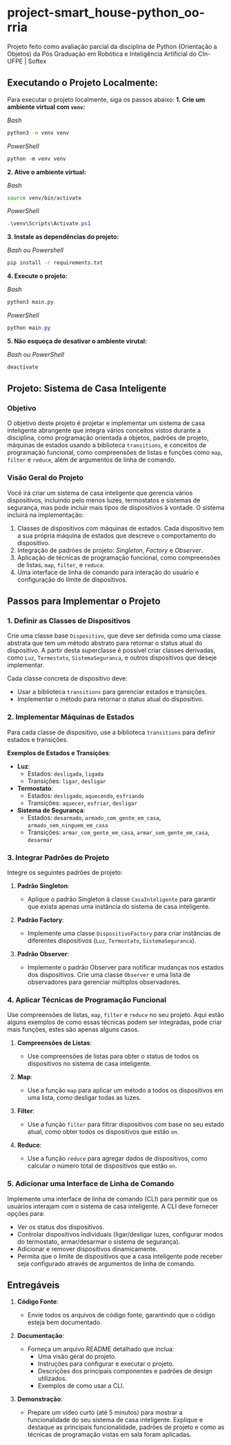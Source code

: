 # project-smart_house-python_oo-rria
Projeto feito como avaliação parcial da disciplina de Python (Orientação a Objetos) da Pós Graduação em Robótica e Inteligência Artificial do CIn-UFPE | Softex

## Executando o Projeto Localmente:
Para executar o projeto localmente, siga os passos abaixo:
**1. Crie um ambiente virtual com `venv`:**

_Bash_
```bash
python3 -m venv venv
```

_PowerShell_
```powershell
python -m venv venv
```

**2. Ative o ambiente virtual:**

_Bash_
```bash
source venv/bin/activate
```

_PowerShell_
```powershell
.\venv\Scripts\Activate.ps1
```

**3. Instale as dependências do projeto:**

_Bash ou Powershell_
```bash
pip install -r requirements.txt
```

**4. Execute o projeto:**

_Bash_
```bash
python3 main.py
```

_PowerShell_
```powershell
python main.py
```

**5. Não esqueça de desativar o ambiente virutal:**

_Bash ou PowerShell_
```bash
deactivate
```

## Projeto: Sistema de Casa Inteligente

### Objetivo
O objetivo deste projeto é projetar e implementar um sistema de casa inteligente abrangente que integra vários conceitos vistos durante a disciplina, como programação orientada a objetos, padrões de projeto, máquinas de estados usando a biblioteca `transitions`, e conceitos de programação funcional, como compreensões de listas e funções como `map`, `filter` e `reduce`, além de argumentos de linha de comando.

### Visão Geral do Projeto
Você irá criar um sistema de casa inteligente que gerencia vários dispositivos, incluindo pelo menos luzes, termostatos e sistemas de segurança, mas pode incluir mais tipos de dispositivos à vontade. O sistema incluirá na implementação:
1. Classes de dispositivos com máquinas de estados. Cada dispositivo tem a sua própria máquina de estados que descreve o comportamento do dispositivo.
2. Integração de padrões de projeto: _Singleton_, _Factory_ e _Observer_.
3. Aplicação de técnicas de programação funcional, como compreensões de listas, `map`, `filter`, e `reduce`.
4. Uma interface de linha de comando para interação do usuário e configuração do limite de dispositivos.

## Passos para Implementar o Projeto

### 1. Definir as Classes de Dispositivos
Crie uma classe base `Dispositivo`, que deve ser definida como uma classe abstrata que tem um método abstrato para retornar o status atual do dispositivo. A partir desta superclasse é possível criar classes derivadas, como `Luz`, `Termostato`, `SistemaSeguranca`, e outros dispositivos que deseje implementar. 

Cada classe concreta de dispositivo deve:
- Usar a biblioteca `transitions` para gerenciar estados e transições.
- Implementar o método para retornar o status atual do dispositivo.

### 2. Implementar Máquinas de Estados
Para cada classe de dispositivo, use a biblioteca `transitions` para definir estados e transições.

**Exemplos de Estados e Transições**:
- **Luz**:
  - Estados: `desligada`, `ligada`
  - Transições: `ligar`, `desligar`
- **Termostato**:
  - Estados: `desligado`, `aquecendo`, `esfriando`
  - Transições: `aquecer`, `esfriar`, `desligar`
- **Sistema de Segurança**:
  - Estados: `desarmado`, `armado_com_gente_em_casa`, `armado_sem_ninguem_em_casa`
  - Transições: `armar_com_gente_em_casa`, `armar_sem_gente_em_casa`, `desarmar`

### 3. Integrar Padrões de Projeto
Integre os seguintes padrões de projeto:

1. **Padrão Singleton**:
   - Aplique o padrão Singleton à classe `CasaInteligente` para garantir que exista apenas uma instância do sistema de casa inteligente.
   
2. **Padrão Factory**:
   - Implemente uma classe `DispositivoFactory` para criar instâncias de diferentes dispositivos (`Luz`, `Termostato`, `SistemaSeguranca`).

3. **Padrão Observer**:
   - Implemente o padrão Observer para notificar mudanças nos estados dos dispositivos. Crie uma classe `Observer` e uma lista de observadores para gerenciar múltiplos observadores.

### 4. Aplicar Técnicas de Programação Funcional
Use compreensões de listas, `map`, `filter` e `reduce` no seu projeto. Aqui estão alguns exemplos de como essas técnicas podem ser integradas, pode criar mais funções, estes são apenas alguns casos.

1. **Compreensões de Listas**:
   - Use compreensões de listas para obter o status de todos os dispositivos no sistema de casa inteligente.

2. **Map**:
   - Use a função `map` para aplicar um método a todos os dispositivos em uma lista, como desligar todas as luzes.

3. **Filter**:
   - Use a função `filter` para filtrar dispositivos com base no seu estado atual, como obter todos os dispositivos que estão `on`.

4. **Reduce**:
   - Use a função `reduce` para agregar dados de dispositivos, como calcular o número total de dispositivos que estão `on`.

### 5. Adicionar uma Interface de Linha de Comando
Implemente uma interface de linha de comando (CLI) para permitir que os usuários interajam com o sistema de casa inteligente. A CLI deve fornecer opções para:
- Ver os status dos dispositivos.
- Controlar dispositivos individuais (ligar/desligar luzes, configurar modos do termostato, armar/desarmar o sistema de segurança).
- Adicionar e remover dispositivos dinamicamente.
- Permita que o limite de dispositivos que a casa inteligente pode receber seja configurado através de argumentos de linha de comando.

## Entregáveis

1. **Código Fonte**:
   - Envie todos os arquivos de código fonte, garantindo que o código esteja bem documentado.

2. **Documentação**:
   - Forneça um arquivo README detalhado que inclua:
     - Uma visão geral do projeto.
     - Instruções para configurar e executar o projeto.
     - Descrições dos principais componentes e padrões de design utilizados.
     - Exemplos de como usar a CLI.

3. **Demonstração**:
   - Prepare um vídeo curto (até 5 minutos) para mostrar a funcionalidade do seu sistema de casa inteligente. Explique e destaque as principais funcionalidade, padrões de projeto e como as técnicas de programação vistas em sala foram aplicadas.
